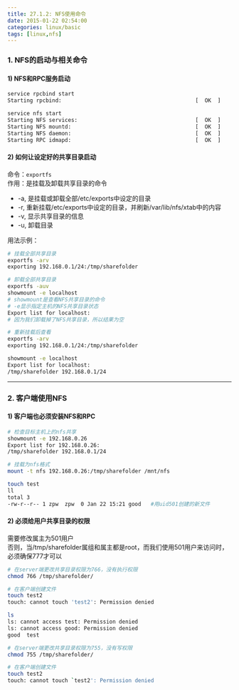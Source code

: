 ```yaml
---
title: 27.1.2: NFS使用命令
date: 2015-01-22 02:54:00
categories: linux/basic
tags: [linux,nfs]
---
```


### 1. NFS的启动与相关命令
#### 1) NFS和RPC服务启动
``` bash
service rpcbind start
Starting rpcbind:                                          [  OK  ]

service nfs start
Starting NFS services:                                     [  OK  ]
Starting NFS mountd:                                       [  OK  ]
Starting NFS daemon:                                       [  OK  ]
Starting RPC idmapd:                                       [  OK  ]
```
#### 2) 如何让设定好的共享目录启动
命令：`exportfs`  
作用：是挂载及卸载共享目录的命令
- -a, 是挂载或卸载全部/etc/exports中设定的目录
- -r, 重新挂载/etc/exports中设定的目录，并刷新/var/lib/nfs/xtab中的内容
- -v, 显示共享目录的信息
- -u, 卸载目录

用法示例：
``` bash
# 挂载全部共享目录
exportfs -arv
exporting 192.168.0.1/24:/tmp/sharefolder

# 卸载全部共享目录
exportfs -auv
showmount -e localhost
# showmount是查看NFS共享目录的命令
# -e显示指定主机的NFS共享目录状态
Export list for localhost:
# 因为我们卸载掉了NFS共享目录，所以结果为空

# 重新挂载后查看
exportfs -arv
exporting 192.168.0.1/24:/tmp/sharefolder

showmount -e localhost
Export list for localhost:
/tmp/sharefolder 192.168.0.1/24
```

---

### 2. 客户端使用NFS
#### 1) 客户端也必须安装NFS和RPC
``` bash
# 检查目标主机上的nfs共享
showmount -e 192.168.0.26
Export list for 192.168.0.26:
/tmp/sharefolder 192.168.0.1/24

# 挂载为nfs格式
mount -t nfs 192.168.0.26:/tmp/sharefolder /mnt/nfs     

touch test
ll
total 3
-rw-r--r-- 1 zpw  zpw  0 Jan 22 15:21 good   #用uid501创建的新文件
```
#### 2) 必须给用户共享目录的权限
需要修改属主为501用户  
否则，当/tmp/sharefolder属组和属主都是root，而我们使用501用户来访问时，必须确保777才可以  
``` bash
# 在server端更改共享目录权限为766，没有执行权限
chmod 766 /tmp/sharefolder/

# 在客户端创建文件
touch test2
touch: cannot touch 'test2': Permission denied

ls
ls: cannot access test: Permission denied
ls: cannot access good: Permission denied
good  test

# 在server端更改共享目录权限为755，没有写权限
chmod 755 /tmp/sharefolder/

# 在客户端创建文件
touch test2
touch: cannot touch `test2': Permission denied
```
